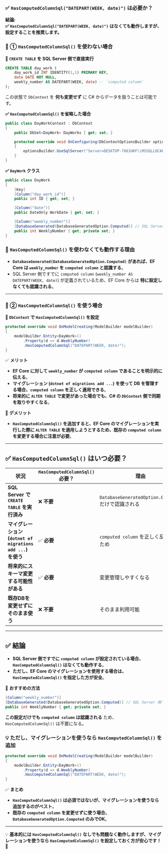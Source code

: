 ### **✅ `HasComputedColumnSql("DATEPART(WEEK, date)")` は必要か？**
**結論:**  
**✅ `HasComputedColumnSql("DATEPART(WEEK, date)")` はなくても動作しますが、設定することを推奨します。**

### **🔹 ① `HasComputedColumnSql()` を使わない場合**
**📌 `CREATE TABLE` を SQL Server 側で直接実行**
```sql
CREATE TABLE day_work (
    day_work_id INT IDENTITY(1,1) PRIMARY KEY,
    date DATE NOT NULL,
    weekly_number AS DATEPART(WEEK, date) -- `computed column`
);
```

この状態で `DbContext` を **何も変更せず** に C# からデータを扱うことは可能です。

**✅ `HasComputedColumnSql()` を省略した場合**
```csharp
public class DayWorkContext : DbContext
{
    public DbSet<DayWork> DayWorks { get; set; }

    protected override void OnConfiguring(DbContextOptionsBuilder optionsBuilder)
    {
        optionsBuilder.UseSqlServer("Server=DESKTOP-7861UKF\\MSSQLLOCAL;Database=DataPartSample;Integrated Security=True;");
    }
}
```

**✅ `DayWork` クラス**
```csharp
public class DayWork
{
    [Key]
    [Column("day_work_id")]
    public int ID { get; set; }

    [Column("date")]
    public DateOnly WorkDate { get; set; }

    [Column("weekly_number")]
    [DatabaseGenerated(DatabaseGeneratedOption.Computed)] // SQL Server 側で計算
    public int WeeklyNumber { get; private set; }
}
```

### **📌 `HasComputedColumnSql()` を使わなくても動作する理由**
- **`DatabaseGenerated(DatabaseGeneratedOption.Computed)` があれば、EF Core は `weekly_number` を `computed column` と認識する**。
- SQL Server 側ですでに `computed column` (`weekly_number AS DATEPART(WEEK, date)`) が定義されているため、EF Core からは **特に設定しなくても認識される**。

---

### **🔹 ② `HasComputedColumnSql()` を使う場合**
**📌 `DbContext` で `HasComputedColumnSql()` を設定**
```csharp
protected override void OnModelCreating(ModelBuilder modelBuilder)
{
    modelBuilder.Entity<DayWork>()
        .Property(d => d.WeeklyNumber)
        .HasComputedColumnSql("DATEPART(WEEK, date)");
}
```
✅ **メリット**
- **EF Core に対して `weekly_number` が `computed column` であることを明示的に伝える**。
- **マイグレーション (`dotnet ef migrations add ...`) を使って DB を管理する場合、`computed column` を正しく適用できる**。
- **将来的に `ALTER TABLE` で変更があった場合でも、C# の `DbContext` 側で同期を取りやすくなる**。

🚨 **デメリット**
- **`HasComputedColumnSql()` を追加すると、EF Core のマイグレーションを実行した際に `ALTER TABLE` を適用しようとするため、既存の `computed column` を変更する場合に注意が必要**。

---

## **✅ `HasComputedColumnSql()` はいつ必要？**
| **状況** | **`HasComputedColumnSql()` 必要？** | **理由** |
|---------|----------------|----------------|
| **SQL Server で `CREATE TABLE` を実行済み** | ❌ **不要** | `DatabaseGeneratedOption.Computed` だけで認識される |
| **マイグレーション (`dotnet ef migrations add ...`) を使う** | ✅ **必要** | `computed column` を正しく反映するため |
| **将来的にスキーマ変更する可能性がある** | ✅ **必要** | 変更管理しやすくなる |
| **既存DBを変更せずにそのまま使う** | ❌ **不要** | そのまま利用可能 |

---

## **✅ 結論**
- **SQL Server 側ですでに `computed column` が設定されている場合、`HasComputedColumnSql()` はなくても動作する**。
- **ただし、EF Core のマイグレーションを使用する場合は、`HasComputedColumnSql()` を指定した方が安全**。

🚀 **おすすめの方法**
```csharp
[Column("weekly_number")]
[DatabaseGenerated(DatabaseGeneratedOption.Computed)] // SQL Server 側で計算される
public int WeeklyNumber { get; private set; }
```
**この設定だけでも `computed column` は認識される** ため、`HasComputedColumnSql()` は不要になる。

### **💡 ただし、マイグレーションを使うなら `HasComputedColumnSql()` を追加**
```csharp
protected override void OnModelCreating(ModelBuilder modelBuilder)
{
    modelBuilder.Entity<DayWork>()
        .Property(d => d.WeeklyNumber)
        .HasComputedColumnSql("DATEPART(WEEK, date)");
}
```

✅ **まとめ**
- **`HasComputedColumnSql()` は必須ではないが、マイグレーションを使うなら追加するのがベスト**。
- **既存の `computed column` を変更せずに使う場合、`DatabaseGeneratedOption.Computed` のみでOK**。

---

💡 **基本的には `HasComputedColumnSql()` なしでも問題なく動作しますが、マイグレーションを使うなら `HasComputedColumnSql()` を設定しておく方が安心です！ 🚀**
